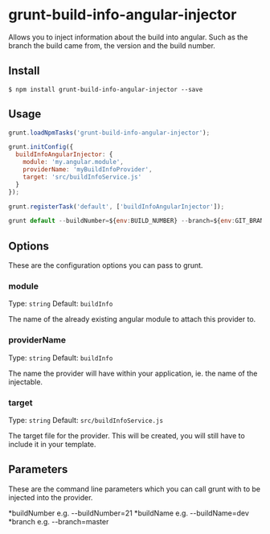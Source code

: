 # grunt-build-info-angular-injector

Allows you to inject information about the build into angular. Such as the branch the build came from, the version and the build number.

## Install

```
$ npm install grunt-build-info-angular-injector --save
```

## Usage
```js
grunt.loadNpmTasks('grunt-build-info-angular-injector');

grunt.initConfig({
  buildInfoAngularInjector: {
    module: 'my.angular.module',
    providerName: 'myBuildInfoProvider',
    target: 'src/buildInfoService.js'
  }
});

grunt.registerTask('default', ['buildInfoAngularInjector']);

grunt default --buildNumber=${env:BUILD_NUMBER} --branch=${env:GIT_BRANCH} --buildName=${env:JOB_NAME}
```

## Options

These are the configuration options you can pass to grunt.

### module

Type: `string`
Default: `buildInfo`

The name of the already existing angular module to attach this provider to.

### providerName

Type: `string`
Default: `buildInfo`

The name the provider will have within your application, ie. the name of the injectable.

### target

Type: `string`
Default: `src/buildInfoService.js`

The target file for the provider. This will be created, you will still have to include it in your template.

## Parameters

These are the command line parameters which you can call grunt with to be injected into the provider.

*buildNumber e.g. --buildNumber=21
*buildName e.g. --buildName=dev
*branch e.g. --branch=master
